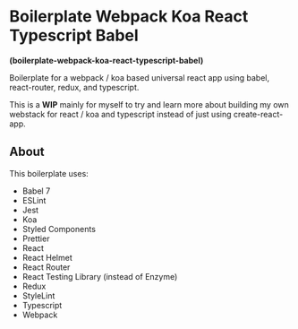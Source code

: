 # Boilerplate Webpack Koa React Typescript Babel

**(boilerplate-webpack-koa-react-typescript-babel)**

Boilerplate for a webpack / koa based universal react app using babel, react-router, redux, and typescript.

This is a **WIP** mainly for myself to try and learn more about building my own webstack for react / koa and typescript instead of just using create-react-app.

## About

This boilerplate uses:

- Babel 7
- ESLint
- Jest
- Koa
- Styled Components
- Prettier
- React
- React Helmet
- React Router
- React Testing Library (instead of Enzyme)
- Redux
- StyleLint
- Typescript
- Webpack
